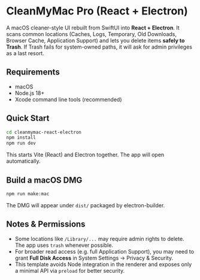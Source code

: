 # CleanMyMac Pro (React + Electron)

A macOS cleaner-style UI rebuilt from SwiftUI into **React + Electron**. It scans common locations (Caches, Logs, Temporary, Old Downloads, Browser Cache, Application Support) and lets you delete items **safely to Trash**. If Trash fails for system-owned paths, it will ask for admin privileges as a last resort.

## Requirements
- macOS
- Node.js 18+
- Xcode command line tools (recommended)

## Quick Start

```bash
cd cleanmymac-react-electron
npm install
npm run dev
```

This starts Vite (React) and Electron together. The app will open automatically.

## Build a macOS DMG

```bash
npm run make:mac
```

The DMG will appear under `dist/` packaged by electron-builder.

## Notes & Permissions

- Some locations like `/Library/...` may require admin rights to delete. The app uses `trash` whenever possible.
- For broader read access (e.g. full Application Support), you may need to grant **Full Disk Access** in System Settings → Privacy & Security.
- This template avoids Node integration in the renderer and exposes only a minimal API via `preload` for better security.